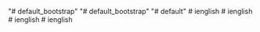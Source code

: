 "# default_bootstrap" 
"# default_bootstrap" 
"# default" 
#   i e n g l i s h  
 #   i e n g l i s h  
 #   i e n g l i s h  
 #   i e n g l i s h  
 